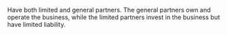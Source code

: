 Have both limited and general partners. The general partners own and operate the business, while the limited partners invest in the business but have limited liability.